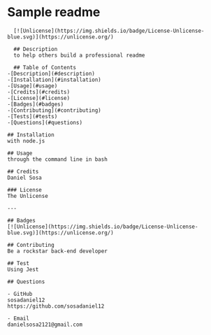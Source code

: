 # Sample readme
      [![Unlicense](https://img.shields.io/badge/License-Unlicense-blue.svg)](https://unlicense.org/)

      ## Description
      to help others build a professional readme

      ## Table of Contents
    -[Description](#description)
    -[Installation](#installation)
    -[Usage](#usage)
    -[Credits](#credits)
    -[License](#license)
    -[Badges](#badges) 
    -[Contributing](#contributing)
    -[Tests](#tests)
    -[Questions](#questions)

    ## Installation
    with node.js

    ## Usage
    through the command line in bash
    
    ## Credits
    Daniel Sosa

    ### License
    The Unlicense

    ---

    ## Badges
    [![Unlicense](https://img.shields.io/badge/License-Unlicense-blue.svg)](https://unlicense.org/)

    ## Contributing 
    Be a rockstar back-end developer

    ## Test
    Using Jest 

    ## Questions

    - GitHub
    sosadaniel12
    https://github.com/sosadaniel12
  
    - Email
    danielsosa2121@gmail.com